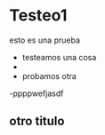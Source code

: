 # Testeo1

esto es una prueba
- testeamos una cosa
-
- probamos otra

-ppppwefjasdf
## otro titulo

    
